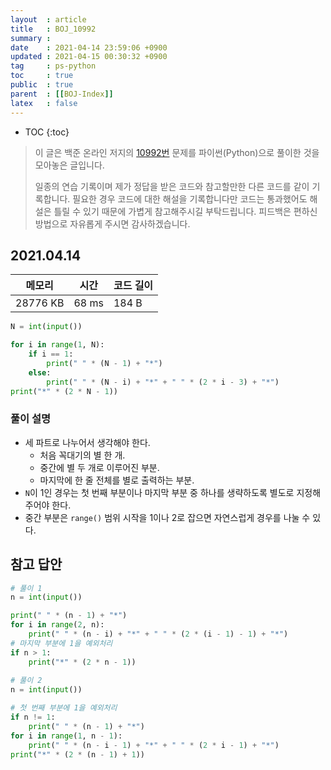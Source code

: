 ```yaml
---
layout  : article
title   : BOJ_10992
summary : 
date    : 2021-04-14 23:59:06 +0900
updated : 2021-04-15 00:30:32 +0900
tag     : ps-python
toc     : true
public  : true
parent  : [[BOJ-Index]]
latex   : false
---
```

* TOC
{:toc}

>이 글은 백준 온라인 저지의 [10992번](https://www.acmicpc.net/problem/10992) 문제를 파이썬(Python)으로 풀이한 것을 모아놓은 글입니다.
>
> 일종의 연습 기록이며 제가 정답을 받은 코드와 참고할만한 다른 코드를 같이 기록합니다. 필요한 경우 코드에 대한 해설을 기록합니다만 코드는 통과했어도 해설은 틀릴 수 있기 때문에 가볍게 참고해주시길 부탁드립니다. 피드백은 편하신 방법으로 자유롭게 주시면 감사하겠습니다.

## 2021.04.14

| 메모리    | 시간  | 코드 길이 |
| --------- | ----- | --------- |
| 28776 KB  | 68 ms | 184 B     |

```python
N = int(input())

for i in range(1, N):
    if i == 1:
        print(" " * (N - 1) + "*")
    else:
        print(" " * (N - i) + "*" + " " * (2 * i - 3) + "*")
print("*" * (2 * N - 1))
```

### 풀이 설명

* 세 파트로 나누어서 생각해야 한다.
    * 처음 꼭대기의 별 한 개.
    * 중간에 별 두 개로 이루어진 부분.
    * 마지막에 한 줄 전체를 별로 출력하는 부분.
* `N`이 1인 경우는 첫 번째 부분이나 마지막 부분 중 하나를 생략하도록 별도로 지정해주어야 한다.
* 중간 부분은 `range()` 범위 시작을 1이나 2로 잡으면 자연스럽게 경우를 나눌 수 있다.

## 참고 답안

```python
# 풀이 1
n = int(input())

print(" " * (n - 1) + "*")
for i in range(2, n):
    print(" " * (n - i) + "*" + " " * (2 * (i - 1) - 1) + "*")
# 마지막 부분에 1을 예외처리
if n > 1:
    print("*" * (2 * n - 1))
    
# 풀이 2
n = int(input())

# 첫 번째 부분에 1을 예외처리
if n != 1:
    print(" " * (n - 1) + "*")
for i in range(1, n - 1):
    print(" " * (n - i - 1) + "*" + " " * (2 * i - 1) + "*")
print("*" * (2 * (n - 1) + 1))
```
